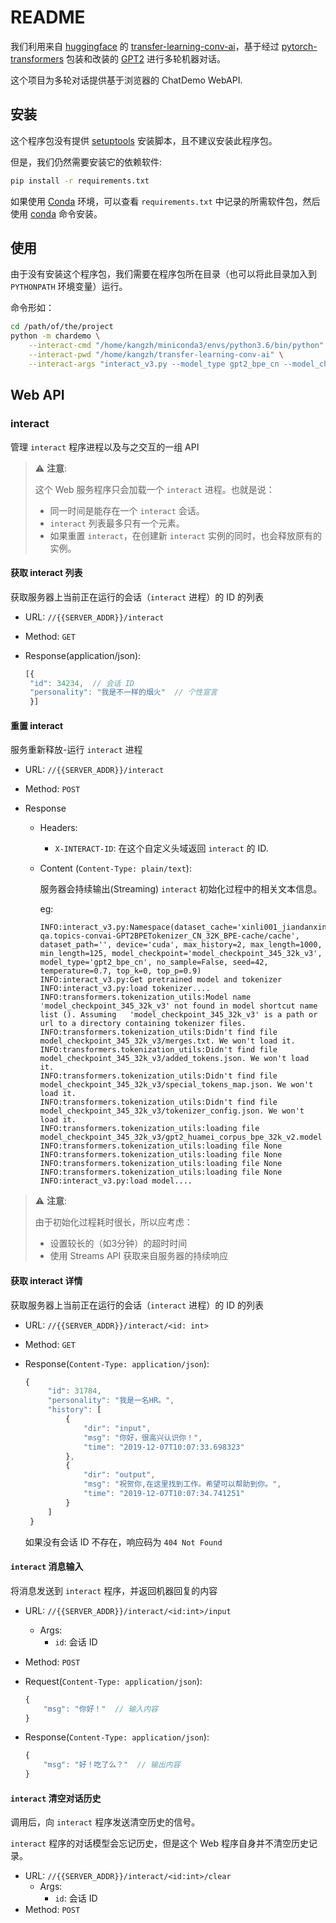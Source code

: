 # README

我们利用来自 [huggingface](https://huggingface.co/) 的 [transfer-learning-conv-ai](https://github.com/huggingface/transfer-learning-conv-ai)，基于经过 [pytorch-transformers](https://github.com/huggingface/transformers) 包装和改装的 [GPT2](https://github.com/openai/gpt-2) 进行多轮机器对话。

这个项目为多轮对话提供基于浏览器的 ChatDemo WebAPI.

## 安装

这个程序包没有提供 [setuptools][] 安装脚本，且不建议安装此程序包。

但是，我们仍然需要安装它的依赖软件:

```sh
pip install -r requirements.txt
```

如果使用 [Conda][] 环境，可以查看 `requirements.txt` 中记录的所需软件包，然后使用 [conda][] 命令安装。

## 使用

由于没有安装这个程序包，我们需要在程序包所在目录（也可以将此目录加入到 `PYTHONPATH` 环境变量）运行。

命令形如：

```bash
cd /path/of/the/project
python -m chardemo \
    --interact-cmd "/home/kangzh/miniconda3/envs/python3.6/bin/python" \
    --interact-pwd "/home/kangzh/transfer-learning-conv-ai" \
    --interact-args "interact_v3.py --model_type gpt2_bpe_cn --model_checkpoint model_checkpoint_345_32k_v3 --dataset_cache xinli001_jiandanxinli-qa.topics-convai-GPT2BPETokenizer_CN_32K_BPE-cache/cache --min_length 125 --max_length 1000 --temperature 0.7 --top_p 0.9"
```

## Web API

### interact

管理 `interact` 程序进程以及与之交互的一组 API

> ⚠ **注意**:
>
> 这个 Web 服务程序只会加载一个 `interact` 进程。也就是说：
>
> - 同一时间是能存在一个 `interact` 会话。
> - `interact` 列表最多只有一个元素。
> - 如果重置 `interact`，在创建新 `interact` 实例的同时，也会释放原有的实例。

#### 获取 interact 列表

获取服务器上当前正在运行的会话（`interact` 进程）的 ID 的列表

- URL: `//{{SERVER_ADDR}}/interact`

- Method: `GET`

- Response(application/json):

   ```js
   [{
    "id": 34234,  // 会话 ID
    "personality": "我是不一样的烟火"  // 个性宣言
    }]
   ```

#### 重置 interact

服务重新释放-运行 `interact` 进程

- URL: `//{{SERVER_ADDR}}/interact`

- Method: `POST`

- Response

  - Headers:
    - `X-INTERACT-ID`: 在这个自定义头域返回 `interact` 的 ID.

  - Content (`Content-Type: plain/text`):

    服务器会持续输出(Streaming) `interact` 初始化过程中的相关文本信息。

    eg:

    ```log
    INFO:interact_v3.py:Namespace(dataset_cache='xinli001_jiandanxinli-qa.topics-convai-GPT2BPETokenizer_CN_32K_BPE-cache/cache',   dataset_path='', device='cuda', max_history=2, max_length=1000, min_length=125, model_checkpoint='model_checkpoint_345_32k_v3',   model_type='gpt2_bpe_cn', no_sample=False, seed=42, temperature=0.7, top_k=0, top_p=0.9)
    INFO:interact_v3.py:Get pretrained model and tokenizer
    INFO:interact_v3.py:load tokenizer....
    INFO:transformers.tokenization_utils:Model name 'model_checkpoint_345_32k_v3' not found in model shortcut name list (). Assuming   'model_checkpoint_345_32k_v3' is a path or url to a directory containing tokenizer files.
    INFO:transformers.tokenization_utils:Didn't find file model_checkpoint_345_32k_v3/merges.txt. We won't load it.
    INFO:transformers.tokenization_utils:Didn't find file model_checkpoint_345_32k_v3/added_tokens.json. We won't load it.
    INFO:transformers.tokenization_utils:Didn't find file model_checkpoint_345_32k_v3/special_tokens_map.json. We won't load it.
    INFO:transformers.tokenization_utils:Didn't find file model_checkpoint_345_32k_v3/tokenizer_config.json. We won't load it.
    INFO:transformers.tokenization_utils:loading file model_checkpoint_345_32k_v3/gpt2_huamei_corpus_bpe_32k_v2.model
    INFO:transformers.tokenization_utils:loading file None
    INFO:transformers.tokenization_utils:loading file None
    INFO:transformers.tokenization_utils:loading file None
    INFO:transformers.tokenization_utils:loading file None
    INFO:interact_v3.py:load model....
    ```

> ⚠ **注意**:
>
> 由于初始化过程耗时很长，所以应考虑：
>
> - 设置较长的（如3分钟）的超时时间
> - 使用 Streams API 获取来自服务器的持续响应

#### 获取 interact 详情

获取服务器上当前正在运行的会话（`interact` 进程）的 ID 的列表

- URL: `//{{SERVER_ADDR}}/interact/<id: int>`

- Method: `GET`

- Response(`Content-Type: application/json`):

   ```js
   {
        "id": 31784,
        "personality": "我是一名HR。",
        "history": [
            {
                "dir": "input",
                "msg": "你好，很高兴认识你！",
                "time": "2019-12-07T10:07:33.698323"
            },
            {
                "dir": "output",
                "msg": "祝贺你,在这里找到工作。希望可以帮助到你。",
                "time": "2019-12-07T10:07:34.741251"
            }
        ]
    }
   ```

   如果没有会话 ID 不存在，响应码为 `404 Not Found`

#### `interact` 消息输入

将消息发送到 `interact` 程序，并返回机器回复的内容

- URL: `//{{SERVER_ADDR}}/interact/<id:int>/input`
  - Args:
    - `id`: 会话 ID

- Method: `POST`

- Request(`Content-Type: application/json`):

   ```js
   {
       "msg": "你好！"  // 输入内容
   }
   ```

- Response(`Content-Type: application/json`):

   ```js
   {
       "msg": "好！吃了么？"  // 输出内容
   }
   ```

#### `interact` 清空对话历史

调用后，向 `interact` 程序发送清空历史的信号。

`interact` 程序的对话模型会忘记历史，但是这个 Web 程序自身并不清空历史记录。

- URL: `//{{SERVER_ADDR}}/interact/<id:int>/clear`
  - Args:
    - `id`: 会话 ID
- Method: `POST`

[Conda]: https://conda.io/
[setuptools]: https://setuptools.readthedocs.io/
